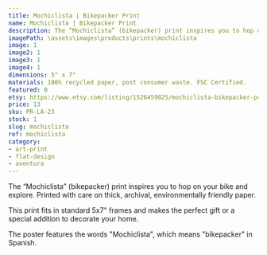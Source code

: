 ```yaml
---
title: Mochiclista | Bikepacker Print
name: Mochiclista | Bikepacker Print
description: The “Mochiclista” (bikepacker) print inspires you to hop on your bike and explore. Printed with care on thick, archival, environmentally friendly paper.
imagePath: \assets\images\products\prints\mochiclista
image: 1
image2: 1
image3: 1
image4: 1
dimensions: 5" x 7"
materials: 100% recycled paper, post consumer waste. FSC Certified.
featured: 0
etsy: https://www.etsy.com/listing/1526459025/mochiclista-bikepacker-print-thick
price: 13
sku: PR-LA-23
stock: 1
slug: mochiclista
ref: mochiclista
category:
- art-print
- flat-design
- aventura
---
```

The “Mochiclista” (bikepacker) print inspires you to hop on your bike and explore. Printed with care on thick, archival, environmentally friendly paper.

This print fits in standard 5x7" frames and makes the perfect gift or a special addition to decorate your home.

The poster features the words "Mochiclista", which means "bikepacker" in Spanish.

